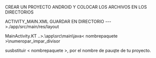 CREAR UN PROYECTO ANDROID Y COLOCAR LOS ARCHIVOS EN LOS DIRECTORIOS

ACTIVITY_MAIN.XML  GUARDAR EN DIRECTORIO  --->./app/src/main/res/layout

MainActivity.KT  ..>.\app\src\main\java\< nombrepaquete >\numeropar_impar_divisor

susbstituir < nombrepaquete >, por el nombre de pauqte de tu proyecto.
